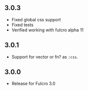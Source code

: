 3.0.3
-----
- Fixed global css support
- Fixed tests
- Verified working with fulcro alpha 11

3.0.1
-----
- Support for vector or fn? as `:css`.

3.0.0
-----
- Release for Fulcro 3.0
